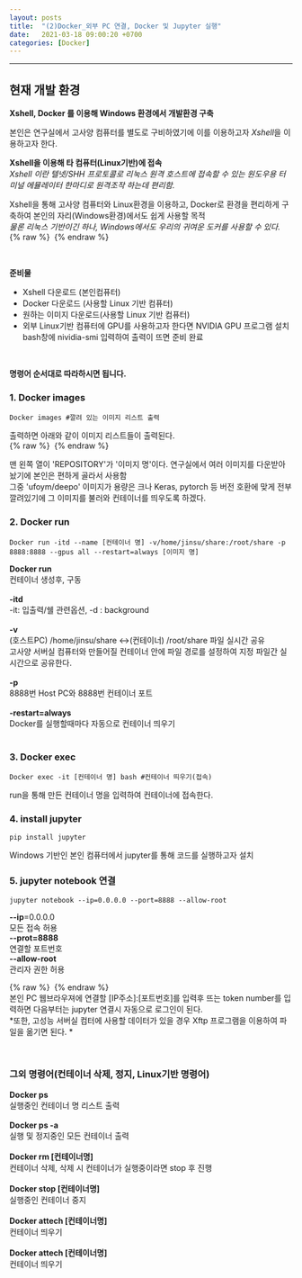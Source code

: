 ```yaml
---
layout: posts
title:  "(2)Docker_외부 PC 연결, Docker 및 Jupyter 실행"
date:   2021-03-18 09:00:20 +0700
categories: [Docker]
---
```

<link rel = "stylesheet" href ="/static/css/bootstrap.min.css">

--------------------------

## 현재 개발 환경<br/>
**Xshell, Docker 를 이용해 Windows 환경에서 개발환경 구축**<br/>

본인은 연구실에서 고사양 컴퓨터를 별도로 구비하였기에 이를 이용하고자 *Xshell*을 이용하고자 한다.<br/> 

**Xshell을 이용해 타 컴퓨터(Linux기반)에 접속**<br/>
*Xshell 이란 텔넷/SHH 프로토콜로 리눅스 원격 호스트에 접속할 수 있는 원도우용 터미널 에뮬레이터 한마디로 원격조작 하는데 편리함.*<br/>

Xshell을 통해 고사양 컴퓨터와 Linux환경을 이용하고, Docker로 환경을 편리하게 구축하여 본인의 자리(Windows환경)에서도 쉽게 사용할 목적<br/>
*물론 리눅스 기반이긴 하나, Windows에서도 우리의 귀여운 도커를 사용할 수 있다.*
{% raw %} <img src="https://Kimjs11.github.io/img/homepage-docker-logo.png" alt=""> {% endraw %}

<br/>

**준비물**
- Xshell 다운로드 (본인컴퓨터)
- Docker 다운로드 (사용할 Linux 기반 컴퓨터)
- 원하는 이미지 다운로드(사용할 Linux 기반 컴퓨터)<br/>
- 외부 Linux기반 컴퓨터에 GPU를 사용하고자 한다면 NVIDIA GPU 프로그램 설치<br/>
bash창에 nividia-smi 입력하여 출력이 뜨면 준비 완료
<br/>

**명령어 순서대로 따라하시면 됩니다.**<br/>

### 1. Docker images
~~~
Docker images #깔려 있는 이미지 리스트 출력
~~~
출력하면 아래와 같이 이미지 리스트들이 출력된다.<br/>
{% raw %} <img src="https://Kimjs11.github.io/img/docker images.png" alt=""> {% endraw %} <br/>

맨 왼쪽 열이 'REPOSITORY'가 '이미지 명'이다. 연구실에서 여러 이미지를 다운받아 놨기에 본인은 편하게 골라서 사용함<br/>
그중 'ufoym/deepo' 이미지가 용량은 크나 Keras, pytorch 등 버전 호환에 맞게 전부 깔려있기에 그 이미지를 불러와 컨테이너를 띄우도록 하겠다.<br/>

### 2. Docker run
~~~
Docker run -itd --name [컨테이너 명] -v/home/jinsu/share:/root/share -p 8888:8888 --gpus all --restart=always [이미지 명]
~~~
**Docker run** <br/>컨테이너 생성후, 구동<br/><br/>
**-itd** <br/>-it: 입출력/쉘 관련옵션, -d : background <br/><br/>
**-v** <br/>(호스트PC) /home/jinsu/share <->(컨테이너) /root/share 파일 실시간 공유 <br/>
고사양 서버실 컴퓨터와 만들어질 컨테이너 안에 파일 경로를 설정하여 지정 파일간 실시간으로 공유한다.<br/><br/>
**-p** <br/>8888번 Host PC와 8888번 컨테이너 포트 <br/><br/>
**-restart=always** <br/> Docker를 실행할때마다 자동으로 컨테이너 띄우기<br/><br/>

### 3. Docker exec
~~~
Docker exec -it [컨테이너 명] bash #컨테이너 띄우기(접속)
~~~
run을 통해 만든 컨테이너 명을 입력하여 컨테이너에 접속한다. <br/>
### 4. install jupyter <br/>
~~~
pip install jupyter
~~~
Windows 기반인 본인 컴퓨터에서 jupyter를 통해 코드를 실행하고자 설치<br/>
### 5. jupyter notebook 연결<br/>
~~~
jupyter notebook --ip=0.0.0.0 --port=8888 --allow-root
~~~

**--ip**=0.0.0.0<br/> 모든 접속 허용 <br/>
**--prot=8888** <br/> 연결할 포트번호 <br/>
**--allow-root** <br/> 관리자 권한 허용 <br/>

{% raw %} <img src="https://Kimjs11.github.io/img/jupyter.png" alt=""> {% endraw %} <br/>
본인 PC 웹브라우져에 연결할 [IP주소]:[포트번호]를 입력후 뜨는 token number를 입력하면
다음부터는 jupyter 연결시 자동으로 로그인이 된다.<br/>
*또한, 고성능 서버실 컴터에 사용할 데이터가 있을 경우 Xftp 프로그램을 이용하여 파일을 옮기면 된다. * <br/>

<br/>

### 그외 명령어(컨테이너 삭제, 정지, Linux기반 명령어)<br/>
**Docker ps**<br/> 실행중인 컨테이너 명 리스트 출력<br/><br/>
**Docker ps -a**<br/> 실행 및 정지중인 모든 컨테이너 출력<br/><br/>
**Docker rm [컨테이너명]** <br/> 컨테이너 삭제, 삭제 시 컨테이너가 실행중이라면 stop 후 진행<br/><br/>
**Docker stop [컨테이너명]** <br/> 실행중인 컨테이너 중지<br/><br/>
**Docker attech [컨테이너명]** <br/> 컨테이너 띄우기<br/><br/>
**Docker attech [컨테이너명]** <br/> 컨테이너 띄우기<br/>




